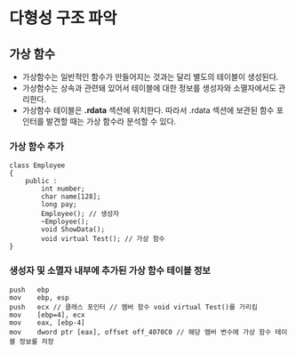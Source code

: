 # 다형성 구조 파악

## 가상 함수

- 가상함수는 일반적인 함수가 만들어지는 것과는 달리 별도의 테이블이 생성된다.
- 가상함수는 상속과 관련돼 있어서 테이블에 대한 정보를 생성자와 소멸자에서도 관리한다.
- 가상함수 테이블은 **.rdata** 섹션에 위치한다. 따라서 .rdata 섹션에 보관된 함수 포인터를 발견할 때는 가상 함수라 분석할 수 있다. 

### 가상 함수 추가
```{.cpp}
class Employee
{
    public :  
        int number;
        char name[128];
        long pay;
        Employee(); // 생성자
        ~Employee();
        void ShowData();
        void virtual Test(); // 가상 함수
}
```

### 생성자 및 소멸자 내부에 추가된 가상 함수 테이블 정보
```
push   ebp
mov    ebp, esp
push   ecx // 클래스 포인터 // 멤버 함수 void virtual Test()를 가리킴
mov    [ebp=4], ecx
mov    eax, [ebp-4]
mov    dword ptr [eax], offset off_4070C0 // 해당 멤버 변수에 가상 함수 테이블 정보를 저장
```
